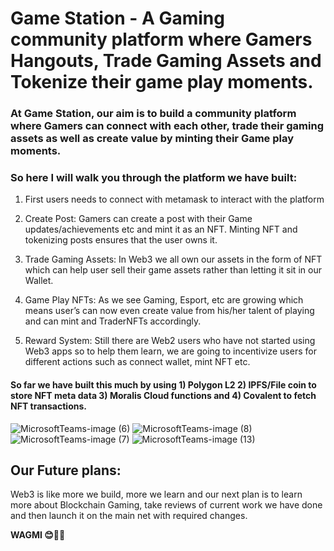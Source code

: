 # Game Station - A Gaming community platform where Gamers Hangouts, Trade Gaming Assets and Tokenize their game play moments. 

### At Game Station, our aim is to build a community platform where Gamers can connect with each other, trade their gaming assets as well as create value by minting their Game play moments.

### So here I will walk you through the platform we have built:
1) First users needs to connect with metamask to interact with the platform



2) Create Post: Gamers can create a post with their Game updates/achievements etc and mint it as an NFT.  Minting NFT and tokenizing posts ensures that the user owns it.




3) Trade Gaming Assets: In Web3 we all own our assets in the form of NFT which can help user sell their game assets rather than letting it sit in our Wallet.

4) Game Play NFTs: As we see Gaming, Esport,  etc are growing which means user’s can now even create value from his/her talent of playing and can mint and TraderNFTs accordingly.

5) Reward System: Still there are Web2 users who have not started using Web3 apps so to help them learn, we are going to incentivize users for different actions such as connect wallet, mint NFT etc. 


#### So far we have built this much by using 1) Polygon L2 2) IPFS/File coin to store NFT meta data 3) Moralis Cloud functions and 4) Covalent to fetch NFT transactions.
![MicrosoftTeams-image (6)](https://user-images.githubusercontent.com/69969675/158071525-d3c6b91f-1859-4778-b1d6-84f97eacedd1.png)
![MicrosoftTeams-image (8)](https://user-images.githubusercontent.com/69969675/158071588-e504f6d6-2516-49ff-8449-5c2187bd3c1e.png)
![MicrosoftTeams-image (7)](https://user-images.githubusercontent.com/69969675/158071663-c083cb4b-23c5-4744-9efb-a11c6cae8624.png)
![MicrosoftTeams-image (13)](https://user-images.githubusercontent.com/69969675/158071668-a05d3640-e911-4e80-852d-311031d76217.png)

 ## Our Future plans:

Web3 is like more we build, more we learn and our next plan is to learn more about Blockchain Gaming, take reviews of current work we have done and then launch it on the main net with required changes. 

**WAGMI 😊🚀🚀**
